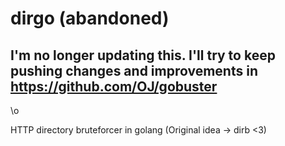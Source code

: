 # dirgo (abandoned)

## I'm no longer updating this. I'll try to keep pushing changes and improvements in https://github.com/OJ/gobuster

\o

HTTP directory bruteforcer in golang (Original idea -> dirb &lt;3)

